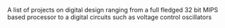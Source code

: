 A list of projects on digital design ranging from a full fledged 32 bit MIPS based processor to a digital circuits such as voltage control oscillators
